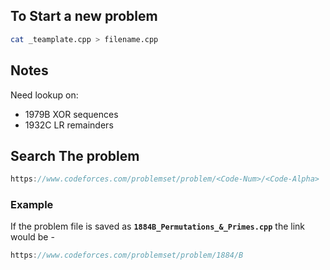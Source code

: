 ## To Start a new problem
```bash
cat _teamplate.cpp > filename.cpp
```

## Notes
Need lookup on:
- 1979B XOR sequences
- 1932C LR remainders

## Search The problem
```js
https://www.codeforces.com/problemset/problem/<Code-Num>/<Code-Alpha>
```

### Example
If the problem file is saved as **`1884B_Permutations_&_Primes.cpp`** the link would be -
```js
https://www.codeforces.com/problemset/problem/1884/B
```
